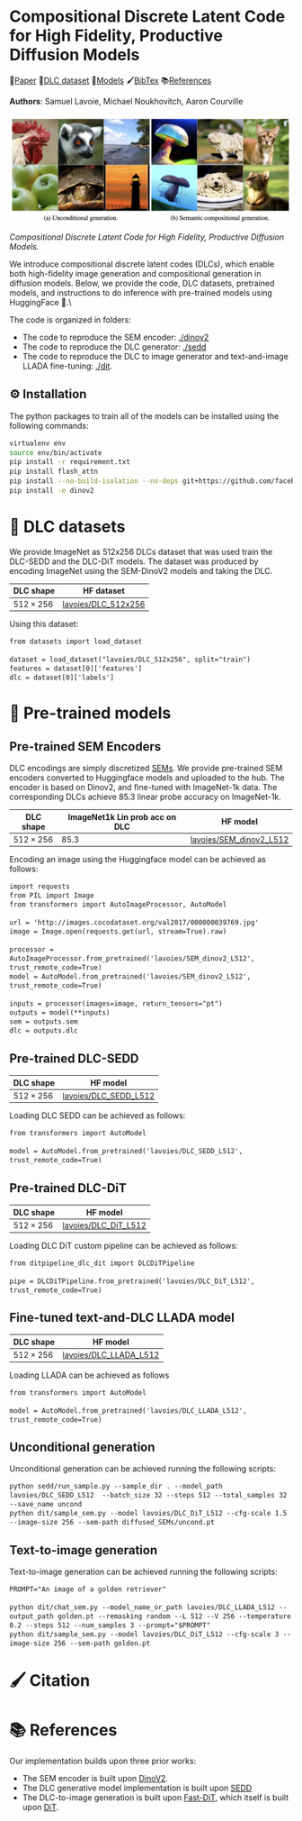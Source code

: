 # Compositional Discrete Latent Code for High Fidelity, Productive Diffusion Models

📄[Paper]() 📁[DLC dataset](#-DLC-datasets) 📀[Models](#-Pre-trained-models) 🖌[BibTex](#-Citation) 📚[References](#-Reference)

**Authors**: Samuel Lavoie, Michael Noukhovitch, Aaron Courville

![Head image -- unconditional and semantic compositional generation examples](figures/head_github.png)

*Compositional Discrete Latent Code for High Fidelity, Productive Diffusion Models.*

We introduce compositional discrete latent codes (DLCs), which enable both high-fidelity image generation and compositional generation in diffusion models.
Below, we provide the code, DLC datasets, pretrained models, and instructions to do inference with pre-trained models using HuggingFace 🤗.\

The code is organized in folders:
* The code to reproduce the SEM encoder: [./dinov2](./dinov2)
* The code to reproduce the DLC generator: [./sedd](./sedd)
* The code to reproduce the DLC to image generator and text-and-image LLADA fine-tuning: [./dit](./dit).

## ⚙️  Installation
The python packages to train all of the models can be installed using the following commands:
```bash
virtualenv env
source env/bin/activate
pip install -r requirement.txt
pip install flash_attn
pip install --no-build-isolation --no-deps git+https://github.com/facebookresearch/xformers.git
pip install -e dinov2
```

# 📁 DLC datasets

We provide ImageNet as 512x256 DLCs dataset that was used train the DLC-SEDD and the DLC-DiT models. 
The dataset was produced by encoding ImageNet using the SEM-DinoV2 models and taking the DLC.


| DLC shape        | HF dataset |
| --------------   | ------- |
| $512\times 256$  | [lavoies/DLC_512x256](https://huggingface.co/datasets/lavoies/DLC_512x256)  |

Using this dataset:
```
from datasets import load_dataset

dataset = load_dataset("lavoies/DLC_512x256", split="train")
features = dataset[0]['features']
dlc = dataset[0]['labels']
```

# 📀 Pre-trained models


## Pre-trained SEM Encoders

DLC encodings are simply discretized [SEMs](https://arxiv.org/abs/2204.00616). 
We provide pre-trained SEM encoders converted to Huggingface models and uploaded to the hub. 
The encoder is based on Dinov2, and fine-tuned with ImageNet-1k data.
The corresponding DLCs achieve 85.3 linear probe accuracy on ImageNet-1k.

| DLC shape        | ImageNet1k Lin prob acc on DLC |   HF model    |
| --------------   | ----------------- | ------------- |
| $512\times 256$  | 85.3              | [lavoies/SEM_dinov2_L512](https://huggingface.co/lavoies/SEM_dinov2_L512)  |

Encoding an image using the Huggingface model can be achieved as follows:
```
import requests
from PIL import Image
from transformers import AutoImageProcessor, AutoModel

url = 'http://images.cocodataset.org/val2017/000000039769.jpg'
image = Image.open(requests.get(url, stream=True).raw)

processor = AutoImageProcessor.from_pretrained('lavoies/SEM_dinov2_L512', trust_remote_code=True)
model = AutoModel.from_pretrained('lavoies/SEM_dinov2_L512', trust_remote_code=True)

inputs = processor(images=image, return_tensors="pt")
outputs = model(**inputs)
sem = outputs.sem
dlc = outputs.dlc
```

## Pre-trained DLC-SEDD
| DLC shape         | HF model |
| --------------    | ------------- |
| $512\times 256$   | [lavoies/DLC_SEDD_L512](https://huggingface.co/lavoies/DLC_SEDD_L512)  |

Loading DLC SEDD can be achieved as follows:
```
from transformers import AutoModel

model = AutoModel.from_pretrained('lavoies/DLC_SEDD_L512', trust_remote_code=True)
```

## Pre-trained DLC-DiT
| DLC shape         | HF model |
| --------------    | ------------- |
| $512\times 256$   | [lavoies/DLC_DiT_L512](https://huggingface.co/lavoies/DLC_DiT_L512)  |

Loading DLC DiT custom pipeline can be achieved as follows:
```
from ditpipeline_dlc_dit import DLCDiTPipeline

pipe = DLCDiTPipeline.from_pretrained('lavoies/DLC_DiT_L512', trust_remote_code=True)
```

## Fine-tuned text-and-DLC LLADA model
| DLC shape | HF model |
| ----------| -------- |
| $512\times 256$ | [lavoies/DLC_LLADA_L512](https://huggingface.co/lavoies/DLC_LLADA_L512) |
Loading LLADA can be achieved as follows
```
from transformers import AutoModel

model = AutoModel.from_pretrained('lavoies/DLC_LLADA_L512', trust_remote_code=True)
```

## Unconditional generation
Unconditional generation can be achieved running the following scripts:
```
python sedd/run_sample.py --sample_dir . --model_path lavoies/DLC_SEDD_L512  --batch_size 32 --steps 512 --total_samples 32 --save_name uncond
python dit/sample_sem.py --model lavoies/DLC_DiT_L512 --cfg-scale 1.5 --image-size 256 --sem-path diffused_SEMs/uncond.pt
```

## Text-to-image generation
Text-to-image generation can be achieved running the following scripts:
```
PROMPT="An image of a golden retriever"

python dit/chat_sem.py --model_name_or_path lavoies/DLC_LLADA_L512 --output_path golden.pt --remasking random --L 512 --V 256 --temperature 0.2 --steps 512 --num_samples 3 --prompt="$PROMPT"
python dit/sample_sem.py --model lavoies/DLC_DiT_L512 --cfg-scale 3 --image-size 256 --sem-path golden.pt
```


# 🖌 Citation

# 📚 References

Our implementation builds upon three prior works:
* The SEM encoder is built upon [DinoV2](https://github.com/facebookresearch/dinov2).
* The DLC generative model implementation is built upon [SEDD](https://github.com/louaaron/Score-Entropy-Discrete-Diffusion)
* The DLC-to-image generation is built upon [Fast-DiT](https://github.com/chuanyangjin/fast-DiT), which itself is built upon [DiT](https://github.com/facebookresearch/DiT).

